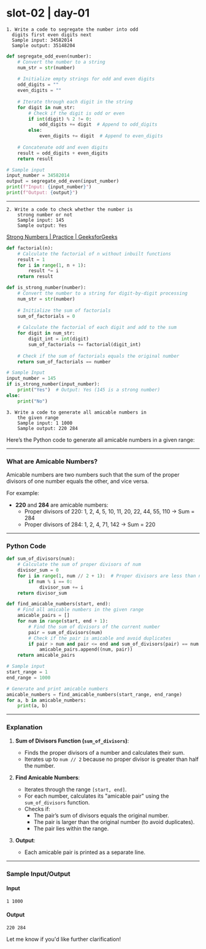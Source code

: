 # slot-02 | day-01

    1. Write a code to segregate the number into odd
      digits first even digits next
      Sample input: 34582014
      Sample output: 35148204
    
```python
def segregate_odd_even(number):
    # Convert the number to a string
    num_str = str(number)
    
    # Initialize empty strings for odd and even digits
    odd_digits = ""
    even_digits = ""
    
    # Iterate through each digit in the string
    for digit in num_str:
        # Check if the digit is odd or even
        if int(digit) % 2 != 0:
            odd_digits += digit  # Append to odd_digits
        else:
            even_digits += digit  # Append to even_digits
    
    # Concatenate odd and even digits
    result = odd_digits + even_digits
    return result

# Sample input
input_number = 34582014
output = segregate_odd_even(input_number)
print(f"Input: {input_number}")
print(f"Output: {output}")
```

---

    2. Write a code to check whether the number is
        strong number or not
        Sample input: 145
        Sample output: Yes
[Strong Numbers | Practice | GeeksforGeeks
](https://www.geeksforgeeks.org/problems/strong-numbers3315/1)

```python
def factorial(n):
    # Calculate the factorial of n without inbuilt functions
    result = 1
    for i in range(1, n + 1):
        result *= i
    return result

def is_strong_number(number):
    # Convert the number to a string for digit-by-digit processing
    num_str = str(number)
    
    # Initialize the sum of factorials
    sum_of_factorials = 0
    
    # Calculate the factorial of each digit and add to the sum
    for digit in num_str:
        digit_int = int(digit)
        sum_of_factorials += factorial(digit_int)
    
    # Check if the sum of factorials equals the original number
    return sum_of_factorials == number

# Sample Input
input_number = 145
if is_strong_number(input_number):
    print("Yes")  # Output: Yes (145 is a strong number)
else:
    print("No")

```

    3. Write a code to generate all amicable numbers in
        the given range
        Sample input: 1 1000
        Sample output: 220 284
        
Here’s the Python code to generate all amicable numbers in a given range:

---

### **What are Amicable Numbers?**

Amicable numbers are two numbers such that the sum of the proper divisors of one number equals the other, and vice versa.

For example:

- **220** and **284** are amicable numbers:
  - Proper divisors of 220: 1, 2, 4, 5, 10, 11, 20, 22, 44, 55, 110 → Sum = 284
  - Proper divisors of 284: 1, 2, 4, 71, 142 → Sum = 220

---

### **Python Code**

```python
def sum_of_divisors(num):
    # Calculate the sum of proper divisors of num
    divisor_sum = 0
    for i in range(1, num // 2 + 1):  # Proper divisors are less than num
        if num % i == 0:
            divisor_sum += i
    return divisor_sum

def find_amicable_numbers(start, end):
    # Find all amicable numbers in the given range
    amicable_pairs = []
    for num in range(start, end + 1):
        # Find the sum of divisors of the current number
        pair = sum_of_divisors(num)
        # Check if the pair is amicable and avoid duplicates
        if pair > num and pair <= end and sum_of_divisors(pair) == num:
            amicable_pairs.append((num, pair))
    return amicable_pairs

# Sample input
start_range = 1
end_range = 1000

# Generate and print amicable numbers
amicable_numbers = find_amicable_numbers(start_range, end_range)
for a, b in amicable_numbers:
    print(a, b)
```

---

### **Explanation**

1. **Sum of Divisors Function (`sum_of_divisors`)**:
   - Finds the proper divisors of a number and calculates their sum.
   - Iterates up to `num // 2` because no proper divisor is greater than half the number.

2. **Find Amicable Numbers**:
   - Iterates through the range `[start, end]`.
   - For each number, calculates its "amicable pair" using the `sum_of_divisors` function.
   - Checks if:
     - The pair’s sum of divisors equals the original number.
     - The pair is larger than the original number (to avoid duplicates).
     - The pair lies within the range.

3. **Output**:
   - Each amicable pair is printed as a separate line.

---

### **Sample Input/Output**

#### Input

```plaintext
1 1000
```

#### Output

```plaintext
220 284
```

Let me know if you'd like further clarification!
